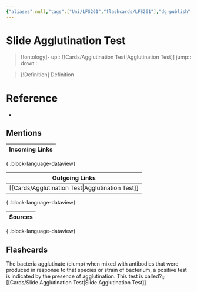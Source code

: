 ```yaml
---
{"aliases":null,"tags":["Uni/LFS261","flashcards/LFS261"],"dg-publish":true,"permalink":"/cards/slide-agglutination-test/","dgPassFrontmatter":true}
---
```


# Slide Agglutination Test

> [!ontology]-
> up:: [[Cards/Agglutination Test\|Agglutination Test]]
> jump:: 
> down:: 

> [!Definition] Definition

# Reference

- 

## Mentions

| Incoming Links |
| -------------- |

{ .block-language-dataview}

| Outgoing Links                                      |
| --------------------------------------------------- |
| [[Cards/Agglutination Test\|Agglutination Test]] |

{ .block-language-dataview}

| Sources |
| ------- |

{ .block-language-dataview}

## Flashcards

The bacteria agglutinate (clump) when mixed with antibodies that were produced in response to that species or strain of bacterium, a positive test is indicated by the presence of agglutination. This test is called?;;[[Cards/Slide Agglutination Test\|Slide Agglutination Test]]
<!--SR:!2024-05-16,1,230-->